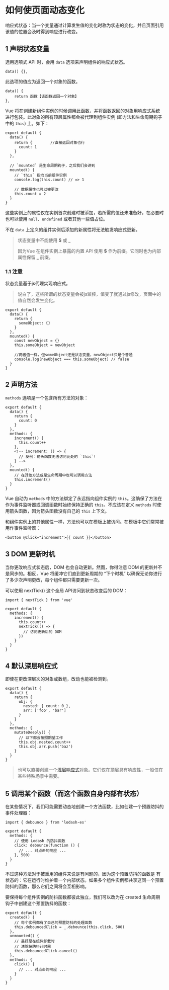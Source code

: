 # 如何使页面动态变化

响应式状态：当一个变量通过计算发生值的变化时称为状态的变化，并且页面引用该值的位置会及时得到响应进行改变。

## 1 声明状态变量

选用选项式 API 时，会用 `data` 选项来声明组件的响应式状态。

```
data() {},
```

此选项的值应为返回一个对象的函数。

```
data() {
    return 函数【该函数返回一个对象】
},
```

Vue 将在创建新组件实例的时候调用此函数，并将函数返回的对象用响应式系统进行包装。此对象的所有顶层属性都会被代理到组件实例 (即方法和生命周期钩子中的 `this`) 上。如下：

```
export default {
  data() {
    return {        //直接返回对象也行
      count: 1
    }
  },

  // `mounted` 是生命周期钩子，之后我们会讲到
  mounted() {
    // `this` 指向当前组件实例
    console.log(this.count) // => 1

    // 数据属性也可以被更改
    this.count = 2
  }
}
```

这些实例上的属性仅在实例首次创建时被添加，若所需的值还未准备好，在必要时也可以使用 `null`、`undefined` 或者其他一些值占位。

不在 `data` 上定义的组件实例后添加的新属性将无法触发响应式更新。

>状态变量中不能使用 **$** 或 **_**
> 
>因为Vue 在组件实例上暴露的内置 API 使用 **$** 作为前缀。它同时也为内部属性保留 **_** 前缀。

### 1.1 注意

状态变量基于js代理实现响应式。

>说白了，这些所谓的状态变量会被js监控，值变了就通过js修改，页面中的值自然会发生变化。

```
export default {
  data() {
    return {
      someObject: {}
    }
  },
  mounted() {
    const newObject = {}
    this.someObject = newObject     

    //两者值一样，但someObject还是状态变量，newObject只是个普通
    console.log(newObject === this.someObject) // false
  }
}
```

## 2 声明方法

`methods` 选项是一个包含所有方法的对象：

```
export default {
  data() {
    return {
      count: 0
    }
  },
  methods: {
    increment() {
      this.count++
    },
    <!-- increment: () => {
      // 反例：箭头函数无法访问此处的 `this`!
    } -->
  },
  mounted() {
    // 在其他方法或是生命周期中也可以调用方法
    this.increment()
  }
}
```

Vue 自动为 `methods` 中的方法绑定了永远指向组件实例的 `this`。这确保了方法在作为事件监听器或回调函数时始终保持正确的 `this`。不应该在定义 `methods` 时使用箭头函数，因为箭头函数没有自己的 `this` 上下文。

和组件实例上的其他属性一样，方法也可以在模板上被访问。在模板中它们常常被用作事件监听器：

`<button @click="increment">{{ count }}</button>`

## 3 DOM 更新时机

当你更改响应式状态后，DOM 也会自动更新。然而，你得注意 DOM 的更新并不是同步的。相反，Vue 将缓冲它们直到更新周期的 “下个时机” 以确保无论你进行了多少次声明更改，每个组件都只需要更新一次。

可以使用 nextTick() 这个全局 API访问到状态改变后的 DOM：

```
import { nextTick } from 'vue'

export default {
  methods: {
    increment() {
      this.count++
      nextTick(() => {
        // 访问更新后的 DOM
      })
    }
  }
}
```

## 4 默认深层响应式

即使在更改深层次的对象或数组，改动也能被检测到。

```
export default {
  data() {
    return {
      obj: {
        nested: { count: 0 },
        arr: ['foo', 'bar']
      }
    }
  },
  methods: {
    mutateDeeply() {
      // 以下都会按照期望工作
      this.obj.nested.count++
      this.obj.arr.push('baz')
    }
  }
}
```

>也可以直接创建一个[浅层响应式]()对象。它们仅在顶层具有响应性，一般仅在某些特殊场景中需要。

## 5 调用某个函数（而这个函数自身内部有状态）

在某些情况下，我们可能需要动态地创建一个方法函数，比如创建一个预置防抖的事件处理器：

```
import { debounce } from 'lodash-es'

export default {
  methods: {
    // 使用 Lodash 的防抖函数
    click: debounce(function () {
      // ... 对点击的响应 ...
    }, 500)
  }
}
```

不过这种方法对于被重用的组件来说是有问题的，因为这个预置防抖的函数是 有状态的：它在运行时维护着一个内部状态。如果多个组件实例都共享这同一个预置防抖的函数，那么它们之间将会互相影响。

要保持每个组件实例的防抖函数都彼此独立，我们可以改为在 created 生命周期钩子中创建这个预置防抖的函数：

```
export default {
  created() {
    // 每个实例都有了自己的预置防抖的处理函数
    this.debouncedClick = _.debounce(this.click, 500)
  },
  unmounted() {
    // 最好是在组件卸载时
    // 清除掉防抖计时器
    this.debouncedClick.cancel()
  },
  methods: {
    click() {
      // ... 对点击的响应 ...
    }
  }
}
```
